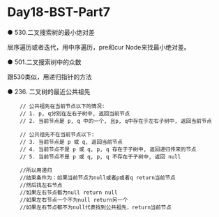 # Day18-BST-Part7
● 530.二叉搜索树的最小绝对差 

层序遍历或者迭代，用中序遍历，pre和cur Node来找最小绝对差。

● 501.二叉搜索树中的众数 

跟530类似，用递归指针的方法

● 236. 二叉树的最近公共祖先  

        // 公共祖先在当前节点以下的情况:
        // 1. p, q分别在左右子树中, 返回当前节点
        // 2. 当前节点是 p, q 中的一个, 且p, q中存在于左右子树中, 返回当前节点
        
        // 公共祖先不在当前节点以下:
        // 3. 当前节点是 p 或 q, 返回当前节点
        // 4. 当前节点不是 p 或 q, p, q 存在于子树中, 返回递归传来的节点
        // 5. 当前节点不是 p 或 q, p, q 不存在于子树中, 返回 null

        //所以用递归
        //结束条件为：如果当前节点为null或者p或者q return当前节点
        //然后找左右节点
        //如果左右节点都为null return null
        //如果左右节点一个不为null return另一个
        //如果左右节点都不为null代表找到公共祖先，return当前节点
